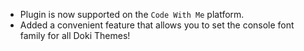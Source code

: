 - Plugin is now supported on the `Code With Me` platform.
- Added a convenient feature that allows you to set the console font family for all Doki Themes!